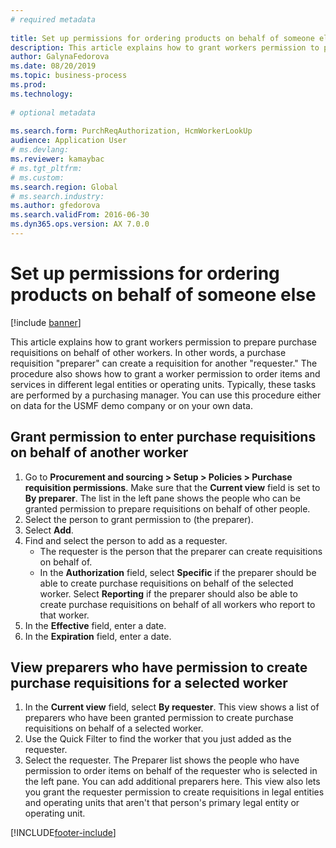 ```yaml
--- 
# required metadata 
 
title: Set up permissions for ordering products on behalf of someone else
description: This article explains how to grant workers permission to prepare purchase requisitions on behalf of other workers. 
author: GalynaFedorova
ms.date: 08/20/2019
ms.topic: business-process 
ms.prod:  
ms.technology:  
 
# optional metadata 
 
ms.search.form: PurchReqAuthorization, HcmWorkerLookUp   
audience: Application User 
# ms.devlang:  
ms.reviewer: kamaybac
# ms.tgt_pltfrm:  
# ms.custom:  
ms.search.region: Global
# ms.search.industry: 
ms.author: gfedorova
ms.search.validFrom: 2016-06-30 
ms.dyn365.ops.version: AX 7.0.0 
---
```

# Set up permissions for ordering products on behalf of someone else

[!include [banner](../../includes/banner.md)]

This article explains how to grant workers permission to prepare purchase requisitions on behalf of other workers. In other words, a purchase requisition "preparer" can create a requisition for another "requester." The procedure also shows how to grant a worker permission to order items and services in different legal entities or operating units. Typically, these tasks are performed by a purchasing manager. You can use this procedure either on data for the USMF demo company or on your own data.


## Grant permission to enter purchase requisitions on behalf of another worker
1. Go to **Procurement and sourcing > Setup > Policies > Purchase requisition permissions**. Make sure that the **Current view** field is set to **By preparer**. The list in the left pane shows the people who can be granted permission to prepare requisitions on behalf of other people.  
2. Select the person to grant permission to (the preparer).
3. Select **Add**.
4. Find and select the person to add as a requester.
    - The requester is the person that the preparer can create requisitions on behalf of.  
    - In the **Authorization** field, select **Specific** if the preparer should be able to create purchase requisitions on behalf of the selected worker. Select **Reporting** if the preparer should also be able to create purchase requisitions on behalf of all workers who report to that worker.  
5. In the **Effective** field, enter a date.
6. In the **Expiration** field, enter a date.

## View preparers who have permission to create purchase requisitions for a selected worker
1. In the **Current view** field, select **By requester**. This view shows a list of preparers who have been granted permission to create purchase requisitions on behalf of a selected worker.  
2. Use the Quick Filter to find the worker that you just added as the requester.
3. Select the requester. The Preparer list shows the people who have permission to order items on behalf of the requester who is selected in the left pane.  You can add additional preparers here. This view also lets you grant the requester permission to create requisitions in legal entities and operating units that aren't that person's primary legal entity or operating unit.  



[!INCLUDE[footer-include](../../../includes/footer-banner.md)]